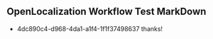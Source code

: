 ## OpenLocalization Workflow Test MarkDown
* 4dc890c4-d968-4da1-a1f4-1f1f37498637 thanks!

<!--HONumber=Jul16_HO2-->


